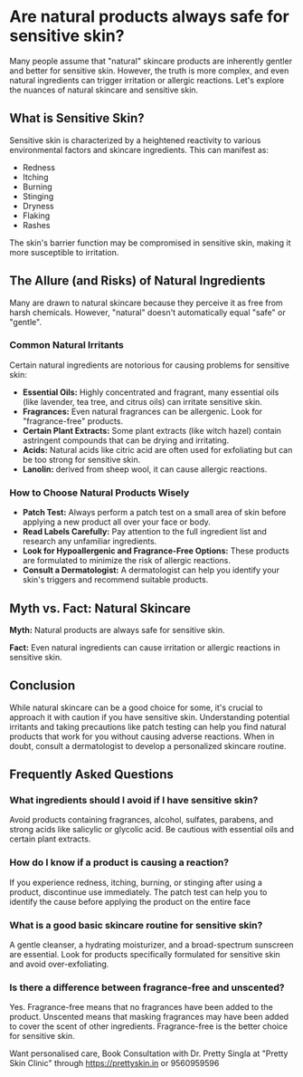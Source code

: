 # Are natural products always safe for sensitive skin?

Many people assume that "natural" skincare products are inherently gentler and better for sensitive skin. However, the truth is more complex, and even natural ingredients can trigger irritation or allergic reactions. Let's explore the nuances of natural skincare and sensitive skin.

## What is Sensitive Skin?

Sensitive skin is characterized by a heightened reactivity to various environmental factors and skincare ingredients. This can manifest as:

*   Redness
*   Itching
*   Burning
*   Stinging
*   Dryness
*   Flaking
*   Rashes

The skin's barrier function may be compromised in sensitive skin, making it more susceptible to irritation.

## The Allure (and Risks) of Natural Ingredients

Many are drawn to natural skincare because they perceive it as free from harsh chemicals. However, "natural" doesn't automatically equal "safe" or "gentle".

### Common Natural Irritants

Certain natural ingredients are notorious for causing problems for sensitive skin:

*   **Essential Oils:** Highly concentrated and fragrant, many essential oils (like lavender, tea tree, and citrus oils) can irritate sensitive skin.
*   **Fragrances:** Even natural fragrances can be allergenic. Look for "fragrance-free" products.
*   **Certain Plant Extracts:** Some plant extracts (like witch hazel) contain astringent compounds that can be drying and irritating.
*   **Acids:** Natural acids like citric acid are often used for exfoliating but can be too strong for sensitive skin.
*   **Lanolin:** derived from sheep wool, it can cause allergic reactions.

### How to Choose Natural Products Wisely

*   **Patch Test:** Always perform a patch test on a small area of skin before applying a new product all over your face or body.
*   **Read Labels Carefully:** Pay attention to the full ingredient list and research any unfamiliar ingredients.
*   **Look for Hypoallergenic and Fragrance-Free Options:** These products are formulated to minimize the risk of allergic reactions.
*   **Consult a Dermatologist:** A dermatologist can help you identify your skin's triggers and recommend suitable products.

## Myth vs. Fact: Natural Skincare

**Myth:** Natural products are always safe for sensitive skin.

**Fact:** Even natural ingredients can cause irritation or allergic reactions in sensitive skin.

## Conclusion

While natural skincare can be a good choice for some, it's crucial to approach it with caution if you have sensitive skin. Understanding potential irritants and taking precautions like patch testing can help you find natural products that work for you without causing adverse reactions. When in doubt, consult a dermatologist to develop a personalized skincare routine.

## Frequently Asked Questions

### What ingredients should I avoid if I have sensitive skin?

Avoid products containing fragrances, alcohol, sulfates, parabens, and strong acids like salicylic or glycolic acid. Be cautious with essential oils and certain plant extracts.

### How do I know if a product is causing a reaction?

If you experience redness, itching, burning, or stinging after using a product, discontinue use immediately. The patch test can help you to identify the cause before applying the product on the entire face

### What is a good basic skincare routine for sensitive skin?

A gentle cleanser, a hydrating moisturizer, and a broad-spectrum sunscreen are essential. Look for products specifically formulated for sensitive skin and avoid over-exfoliating.

### Is there a difference between fragrance-free and unscented?

Yes. Fragrance-free means that no fragrances have been added to the product. Unscented means that masking fragrances may have been added to cover the scent of other ingredients. Fragrance-free is the better choice for sensitive skin.

Want personalised care, Book Consultation with Dr. Pretty Singla at "Pretty Skin Clinic" through https://prettyskin.in or 9560959596
